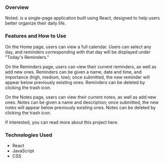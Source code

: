 ### Overview
Noted. is a single-page application built using React, designed to help users better organize their daily life. 

### Features and How to Use
On the Home page, users can view a full calendar. Users can select any day, and reminders corresponding with that day will be displayed under "Today's Reminders."

On the Reminders page, users can view their current reminders, as well as add new ones. Reminders can be given a name, date and time, and importance (high, medium, low); once submitted, the new reminder will appear below previously existing ones. Reminders can be deleted by clicking the trash icon.

On the Notes page, users can view their current notes, as well as add new ones. Notes can be given a name and description; once submitted, the new notes will appear below previously existing ones. Notes can be deleted by clicking the trash icon.

If interested, you can read more about this project here.

### Technologies Used
- React
- JavaScript
- CSS